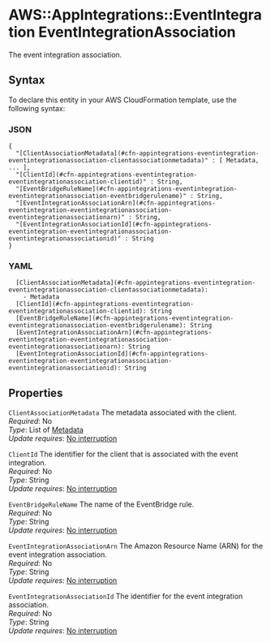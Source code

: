 # AWS::AppIntegrations::EventIntegration EventIntegrationAssociation<a name="aws-properties-appintegrations-eventintegration-eventintegrationassociation"></a>

The event integration association\.

## Syntax<a name="aws-properties-appintegrations-eventintegration-eventintegrationassociation-syntax"></a>

To declare this entity in your AWS CloudFormation template, use the following syntax:

### JSON<a name="aws-properties-appintegrations-eventintegration-eventintegrationassociation-syntax.json"></a>

```
{
  "[ClientAssociationMetadata](#cfn-appintegrations-eventintegration-eventintegrationassociation-clientassociationmetadata)" : [ Metadata, ... ],
  "[ClientId](#cfn-appintegrations-eventintegration-eventintegrationassociation-clientid)" : String,
  "[EventBridgeRuleName](#cfn-appintegrations-eventintegration-eventintegrationassociation-eventbridgerulename)" : String,
  "[EventIntegrationAssociationArn](#cfn-appintegrations-eventintegration-eventintegrationassociation-eventintegrationassociationarn)" : String,
  "[EventIntegrationAssociationId](#cfn-appintegrations-eventintegration-eventintegrationassociation-eventintegrationassociationid)" : String
}
```

### YAML<a name="aws-properties-appintegrations-eventintegration-eventintegrationassociation-syntax.yaml"></a>

```
  [ClientAssociationMetadata](#cfn-appintegrations-eventintegration-eventintegrationassociation-clientassociationmetadata): 
    - Metadata
  [ClientId](#cfn-appintegrations-eventintegration-eventintegrationassociation-clientid): String
  [EventBridgeRuleName](#cfn-appintegrations-eventintegration-eventintegrationassociation-eventbridgerulename): String
  [EventIntegrationAssociationArn](#cfn-appintegrations-eventintegration-eventintegrationassociation-eventintegrationassociationarn): String
  [EventIntegrationAssociationId](#cfn-appintegrations-eventintegration-eventintegrationassociation-eventintegrationassociationid): String
```

## Properties<a name="aws-properties-appintegrations-eventintegration-eventintegrationassociation-properties"></a>

`ClientAssociationMetadata`  <a name="cfn-appintegrations-eventintegration-eventintegrationassociation-clientassociationmetadata"></a>
The metadata associated with the client\.  
*Required*: No  
*Type*: List of [Metadata](aws-properties-appintegrations-eventintegration-metadata.md)  
*Update requires*: [No interruption](https://docs.aws.amazon.com/AWSCloudFormation/latest/UserGuide/using-cfn-updating-stacks-update-behaviors.html#update-no-interrupt)

`ClientId`  <a name="cfn-appintegrations-eventintegration-eventintegrationassociation-clientid"></a>
The identifier for the client that is associated with the event integration\.  
*Required*: No  
*Type*: String  
*Update requires*: [No interruption](https://docs.aws.amazon.com/AWSCloudFormation/latest/UserGuide/using-cfn-updating-stacks-update-behaviors.html#update-no-interrupt)

`EventBridgeRuleName`  <a name="cfn-appintegrations-eventintegration-eventintegrationassociation-eventbridgerulename"></a>
The name of the EventBridge rule\.  
*Required*: No  
*Type*: String  
*Update requires*: [No interruption](https://docs.aws.amazon.com/AWSCloudFormation/latest/UserGuide/using-cfn-updating-stacks-update-behaviors.html#update-no-interrupt)

`EventIntegrationAssociationArn`  <a name="cfn-appintegrations-eventintegration-eventintegrationassociation-eventintegrationassociationarn"></a>
The Amazon Resource Name \(ARN\) for the event integration association\.  
*Required*: No  
*Type*: String  
*Update requires*: [No interruption](https://docs.aws.amazon.com/AWSCloudFormation/latest/UserGuide/using-cfn-updating-stacks-update-behaviors.html#update-no-interrupt)

`EventIntegrationAssociationId`  <a name="cfn-appintegrations-eventintegration-eventintegrationassociation-eventintegrationassociationid"></a>
The identifier for the event integration association\.  
*Required*: No  
*Type*: String  
*Update requires*: [No interruption](https://docs.aws.amazon.com/AWSCloudFormation/latest/UserGuide/using-cfn-updating-stacks-update-behaviors.html#update-no-interrupt)